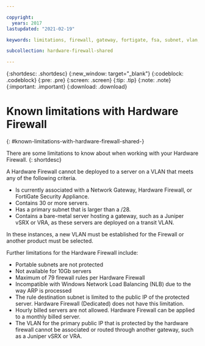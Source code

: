 ```yaml
---

copyright:
  years: 2017
lastupdated: "2021-02-19"

keywords: limitations, firewall, gateway, fortigate, fsa, subnet, vlan, problems, issues

subcollection: hardware-firewall-shared

---
```


{:shortdesc: .shortdesc}
{:new_window: target="_blank"}
{:codeblock: .codeblock}
{:pre: .pre}
{:screen: .screen}
{:tip: .tip}
{:note: .note}
{:important: .important}
{:download: .download}

# Known limitations with Hardware Firewall
{: #known-limitations-with-hardware-firewall-shared-}

There are some limitations to know about when working with your Hardware Firewall.
{: shortdesc}

A Hardware Firewall cannot be deployed to a server on a VLAN that meets any of the following criteria.

* Is currently associated with a Network Gateway, Hardware Firewall, or FortiGate Security Appliance.
* Contains 30 or more servers.
* Has a primary subnet that is larger than a /28.
* Contains a bare-metal server hosting a gateway, such as a Juniper vSRX or VRA, as these servers are deployed on a transit VLAN.

In these instances, a new VLAN must be established for the Firewall or another product must be selected.

Further limitations for the Hardware Firewall include:

* Portable subnets are not protected
* Not available for 10Gb servers
* Maximum of 79 firewall rules per Hardware Firewall
* Incompatible with Windows Network Load Balancing (NLB) due to the way ARP is processed
* The rule destination subnet is limited to the public IP of the protected server. Hardware Firewall (Dedicated) does not have this limitation.
* Hourly billed servers are not allowed. Hardware Firewall can be applied to a monthly billed server.
* The VLAN for the primary public IP that is protected by the hardware firewall cannot be associated or routed through another gateway, such as a Juniper vSRX or VRA.
